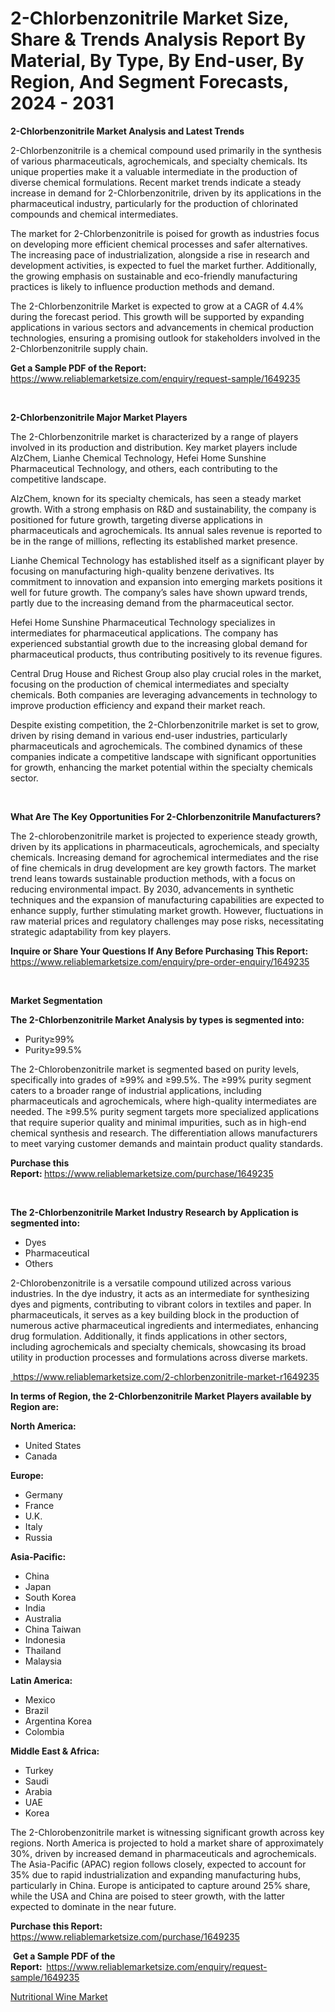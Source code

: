 <p><h1>2-Chlorbenzonitrile Market Size, Share & Trends Analysis Report By Material, By Type, By End-user, By Region, And Segment Forecasts, 2024 - 2031</h1></p><p><strong>2-Chlorbenzonitrile Market Analysis and Latest Trends</strong></p>
<p><p>2-Chlorbenzonitrile is a chemical compound used primarily in the synthesis of various pharmaceuticals, agrochemicals, and specialty chemicals. Its unique properties make it a valuable intermediate in the production of diverse chemical formulations. Recent market trends indicate a steady increase in demand for 2-Chlorbenzonitrile, driven by its applications in the pharmaceutical industry, particularly for the production of chlorinated compounds and chemical intermediates.</p><p>The market for 2-Chlorbenzonitrile is poised for growth as industries focus on developing more efficient chemical processes and safer alternatives. The increasing pace of industrialization, alongside a rise in research and development activities, is expected to fuel the market further. Additionally, the growing emphasis on sustainable and eco-friendly manufacturing practices is likely to influence production methods and demand.</p><p>The 2-Chlorbenzonitrile Market is expected to grow at a CAGR of 4.4% during the forecast period. This growth will be supported by expanding applications in various sectors and advancements in chemical production technologies, ensuring a promising outlook for stakeholders involved in the 2-Chlorbenzonitrile supply chain.</p></p>
<p><strong>Get a Sample PDF of the Report:&nbsp;</strong> <a href="https://www.reliablemarketsize.com/enquiry/request-sample/1649235?utm_campaign=1720&utm_medium=2&utm_source=Github&utm_content=ia&utm_term=29122024&utm_id=2-chlorbenzonitrile">https://www.reliablemarketsize.com/enquiry/request-sample/1649235</a></p>
<p>&nbsp;</p>
<p><strong>2-Chlorbenzonitrile Major Market Players</strong></p>
<p><p>The 2-Chlorbenzonitrile market is characterized by a range of players involved in its production and distribution. Key market players include AlzChem, Lianhe Chemical Technology, Hefei Home Sunshine Pharmaceutical Technology, and others, each contributing to the competitive landscape.</p><p>AlzChem, known for its specialty chemicals, has seen a steady market growth. With a strong emphasis on R&D and sustainability, the company is positioned for future growth, targeting diverse applications in pharmaceuticals and agrochemicals. Its annual sales revenue is reported to be in the range of millions, reflecting its established market presence.</p><p>Lianhe Chemical Technology has established itself as a significant player by focusing on manufacturing high-quality benzene derivatives. Its commitment to innovation and expansion into emerging markets positions it well for future growth. The company’s sales have shown upward trends, partly due to the increasing demand from the pharmaceutical sector.</p><p>Hefei Home Sunshine Pharmaceutical Technology specializes in intermediates for pharmaceutical applications. The company has experienced substantial growth due to the increasing global demand for pharmaceutical products, thus contributing positively to its revenue figures.</p><p>Central Drug House and Richest Group also play crucial roles in the market, focusing on the production of chemical intermediates and specialty chemicals. Both companies are leveraging advancements in technology to improve production efficiency and expand their market reach.</p><p>Despite existing competition, the 2-Chlorbenzonitrile market is set to grow, driven by rising demand in various end-user industries, particularly pharmaceuticals and agrochemicals. The combined dynamics of these companies indicate a competitive landscape with significant opportunities for growth, enhancing the market potential within the specialty chemicals sector.</p></p>
<p>&nbsp;</p>
<p><strong>What Are The Key Opportunities For 2-Chlorbenzonitrile Manufacturers?</strong></p>
<p><p>The 2-chlorobenzonitrile market is projected to experience steady growth, driven by its applications in pharmaceuticals, agrochemicals, and specialty chemicals. Increasing demand for agrochemical intermediates and the rise of fine chemicals in drug development are key growth factors. The market trend leans towards sustainable production methods, with a focus on reducing environmental impact. By 2030, advancements in synthetic techniques and the expansion of manufacturing capabilities are expected to enhance supply, further stimulating market growth. However, fluctuations in raw material prices and regulatory challenges may pose risks, necessitating strategic adaptability from key players.</p></p>
<p><strong>Inquire or Share Your Questions If Any Before Purchasing This Report:</strong> <a href="https://www.reliablemarketsize.com/enquiry/pre-order-enquiry/1649235?utm_campaign=1720&utm_medium=2&utm_source=Github&utm_content=ia&utm_term=29122024&utm_id=2-chlorbenzonitrile">https://www.reliablemarketsize.com/enquiry/pre-order-enquiry/1649235</a></p>
<p>&nbsp;</p>
<p><strong>Market Segmentation</strong></p>
<p><strong>The 2-Chlorbenzonitrile Market Analysis by types is segmented into:</strong></p>
<p><ul><li>Purity≥99%</li><li>Purity≥99.5%</li></ul></p>
<p><p>The 2-Chlorobenzonitrile market is segmented based on purity levels, specifically into grades of ≥99% and ≥99.5%. The ≥99% purity segment caters to a broader range of industrial applications, including pharmaceuticals and agrochemicals, where high-quality intermediates are needed. The ≥99.5% purity segment targets more specialized applications that require superior quality and minimal impurities, such as in high-end chemical synthesis and research. The differentiation allows manufacturers to meet varying customer demands and maintain product quality standards.</p></p>
<p><strong>Purchase this Report:&nbsp;</strong><a href="https://www.reliablemarketsize.com/purchase/1649235?utm_campaign=1720&utm_medium=2&utm_source=Github&utm_content=ia&utm_term=29122024&utm_id=2-chlorbenzonitrile">https://www.reliablemarketsize.com/purchase/1649235</a></p>
<p>&nbsp;</p>
<p><strong>The 2-Chlorbenzonitrile Market Industry Research by Application is segmented into:</strong></p>
<p><ul><li>Dyes</li><li>Pharmaceutical</li><li>Others</li></ul></p>
<p><p>2-Chlorobenzonitrile is a versatile compound utilized across various industries. In the dye industry, it acts as an intermediate for synthesizing dyes and pigments, contributing to vibrant colors in textiles and paper. In pharmaceuticals, it serves as a key building block in the production of numerous active pharmaceutical ingredients and intermediates, enhancing drug formulation. Additionally, it finds applications in other sectors, including agrochemicals and specialty chemicals, showcasing its broad utility in production processes and formulations across diverse markets.</p></p>
<p><a href="https://www.reliablemarketsize.com/2-chlorbenzonitrile-market-r1649235?utm_campaign=1720&utm_medium=2&utm_source=Github&utm_content=ia&utm_term=29122024&utm_id=2-chlorbenzonitrile">&nbsp;https://www.reliablemarketsize.com/2-chlorbenzonitrile-market-r1649235</a></p>
<p><strong>In terms of Region, the 2-Chlorbenzonitrile Market Players available by Region are:</strong></p>
<p>
    <p> <strong> North America: </strong>
        <ul>
            <li>United States</li>
            <li>Canada</li>
        </ul>
        </p> 
    <p> <strong> Europe: </strong>
        <ul>
            <li>Germany</li>
            <li>France</li>
            <li>U.K.</li>
            <li>Italy</li>
            <li>Russia</li>
        </ul>
        </p> 
    <p> <strong> Asia-Pacific: </strong>
        <ul>
            <li>China</li>
            <li>Japan</li>
            <li>South Korea</li>
            <li>India</li>
            <li>Australia</li>
            <li>China Taiwan</li>
            <li>Indonesia</li>
            <li>Thailand</li>
            <li>Malaysia</li>
        </ul>
        </p> 
    <p> <strong> Latin America: </strong>
        <ul>
            <li>Mexico</li>
            <li>Brazil</li>
            <li>Argentina Korea</li>
            <li>Colombia</li>
        </ul>
        </p> 
    <p> <strong> Middle East & Africa: </strong>
        <ul>
            <li>Turkey</li>
            <li>Saudi</li>
            <li>Arabia</li>
            <li>UAE</li>
            <li>Korea</li>
        </ul>
    </p>
    </p>
<p><p>The 2-Chlorobenzonitrile market is witnessing significant growth across key regions. North America is projected to hold a market share of approximately 30%, driven by increased demand in pharmaceuticals and agrochemicals. The Asia-Pacific (APAC) region follows closely, expected to account for 35% due to rapid industrialization and expanding manufacturing hubs, particularly in China. Europe is anticipated to capture around 25% share, while the USA and China are poised to steer growth, with the latter expected to dominate in the near future.</p></p>
<p><strong>Purchase this Report: </strong><a href="https://www.reliablemarketsize.com/purchase/1649235?utm_campaign=1720&utm_medium=2&utm_source=Github&utm_content=ia&utm_term=29122024&utm_id=2-chlorbenzonitrile">https://www.reliablemarketsize.com/purchase/1649235</a></p>
<p>&nbsp;<strong>Get a Sample PDF of the Report:&nbsp;&nbsp;</strong><a href="https://www.reliablemarketsize.com/enquiry/request-sample/1649235?utm_campaign=1720&utm_medium=2&utm_source=Github&utm_content=ia&utm_term=29122024&utm_id=2-chlorbenzonitrile">https://www.reliablemarketsize.com/enquiry/request-sample/1649235</a></p>
<p><strong></strong></p>
<p><p><a href="https://github.com/willjis/Market-Research-Report-List-1/blob/main/nutritional-wine-market.md?utm_campaign=1720&utm_medium=2&utm_source=Github&utm_content=ia&utm_term=29122024&utm_id=2-chlorbenzonitrile">Nutritional Wine Market</a></p></p>